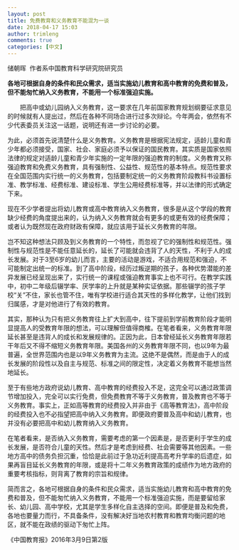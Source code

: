 ```yaml
---
layout: post
title: 免费教育和义务教育不能混为一谈
date: 2018-04-17 15:03
author: trimleng
comments: true
categories: [中文]
---
```

储朝晖  作者系中国教育科学研究院研究员

<span style="font-family: 仿宋_GB2312;"><strong>各地可根据自身的条件和民众需求，适当实施幼儿教育和高中教育的免费和普及，但不能匆忙纳入义务教育，不能用一个标准强迫实施。</strong></span>

<span style="font-family: 仿宋_GB2312;">　　把高中或幼儿园纳入义务教育，这一要求在几年前国家教育规划纲要征求意见的时候就有人提出过，然后在各种不同场合进行过多次辩论。今年两会，依然有不少代表委员关注这一话题，说明还有进一步讨论的必要。</span>

<!--more-->

为此，必须首先说清楚什么是义务教育。义务教育是根据宪法规定，适龄儿童和青少年都必须接受，国家、社会、家庭必须予以保证的国民教育。其实质是国家依照法律的规定对适龄儿童和青少年实施的一定年限的强迫教育的制度。义务教育又称强迫教育和免费义务教育，具有强制性、公益性、规范性的基本特点。规范性要求在全国范围内实行统一的义务教育，包括要制定统一的义务教育阶段教科书设置标准、教学标准、经费标准、建设标准、学生公用经费标准等，并以法律的形式确定下来。

现在不少学者提出将幼儿教育或高中教育纳入义务教育，很多是从这个学段的教育缺少经费的角度提出来的，认为纳入义务教育就会有更多的或更有效的经费保障；或者认为既然现在政府财政有保障，就应该用于延长义务教育的年限。

岂不知这种想法只顾及到义务教育的一个特性，而忽视了它的强制性和规范性。强制性与规范性是不能任意延长的，延长了可能就会违背了人的天性，不利于人的成长发展。对于3至6岁的幼儿而言，主要的活动是游戏，不适合用规范和强迫，不可能制定出统一的标准。到了高中阶段，经历过叛逆期的孩子，各种优势潜能的差异发展已经呈现出来了，实行统一的课程或强迫教育事实上也不可行。在教学实践中，初中二年级后辍学率、厌学率的上升就是某种实证依据。那些辍学的孩子学校“关”不住，家长也管不住，唯有学校进行适合其天性的多样化教学，让他们找到归属感，才是对他进行了有效的教育。

其实，那种认为只有把义务教育往上扩大到高中，往下提前到学前教育阶段才能明显提高人的受教育年限的想法，可以理解但值得商榷。在笔者看来，义务教育年限延长甚至是违背人的成长和发展规律的。正因为此，日本曾经延长义务教育年限若干年后又不得不缩短义务教育年限。美国各州的义务教育年限不同，也以9年为最普遍，全世界范围内也是以9年义务教育为主流。这绝不是偶然，而是由于人的成长发展的阶段性以及自主与规范、标准之间的限定性，决定着义务教育不能想当然地延长。

至于有些地方政府说幼儿教育、高中教育的经费投入不足，这完全可以通过政策调节增加投入，完全可以实行免费，但免费教育不等于义务教育，普及教育也不等于义务教育。事实上，正如高等教育的经费投入并非由于《高等教育法》，高中阶段的经费投入也不必指望把高中纳入义务教育。即便政府要普及高中和幼儿教育，也并没有必要把高中和幼儿教育纳入义务教育。

在笔者看来，是否纳入义务教育，需要考虑的第一个因素是，是否更利于学生的成长发展，是否符合儿童的天性。然后才是考虑到经费、社会需要等其他因素。一些地方高中的债务负担沉重，恰恰是此前过于急功近利提高高考升学率的后遗症，如果再盲目延长义务教育的年限，或是将十二年义务教育政策的成绩作为地方政府的重要考核指标，则背离了教育的宗旨和规律。

简而言之，各地可根据自身的条件和民众需求，适当实施幼儿教育和高中教育的免费和普及，但不能匆忙纳入义务教育，不能用一个标准强迫实施，而是要留给家长、幼儿园、高中学校，尤其是学生多样化自主选择的空间。即便是普及和免费，各地也要量力而行，不具备条件，没有解决好当地农村教育和教育均衡问题的地区，就不能在政绩的驱动下匆忙上阵。

《中国教育报》2016年3月9日第2版
